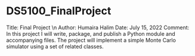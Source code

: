 # DS5100_FinalProject

Title:    Final Project \n
Author:   Humaira Halim 
Date:     July 15, 2022 
Comment:  In this project I will write, package, and publish a Python module and accompanying files. 
          The project will implement a simple Monte Carlo simulator using a set of related classes.
